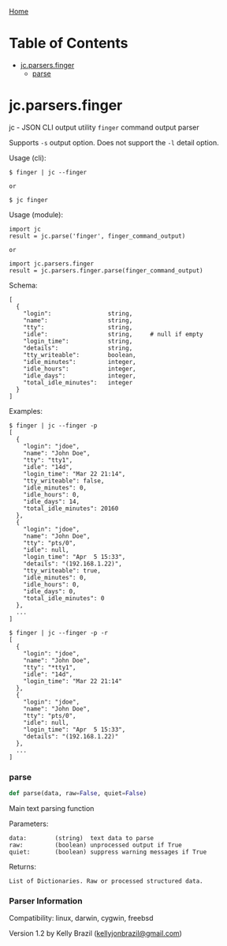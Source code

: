 [Home](https://kellyjonbrazil.github.io/jc/)
# Table of Contents

* [jc.parsers.finger](#jc.parsers.finger)
  * [parse](#jc.parsers.finger.parse)

<a id="jc.parsers.finger"></a>

# jc.parsers.finger

jc - JSON CLI output utility `finger` command output parser

Supports `-s` output option. Does not support the `-l` detail option.

Usage (cli):

    $ finger | jc --finger

    or

    $ jc finger

Usage (module):

    import jc
    result = jc.parse('finger', finger_command_output)

    or

    import jc.parsers.finger
    result = jc.parsers.finger.parse(finger_command_output)

Schema:

    [
      {
        "login":                string,
        "name":                 string,
        "tty":                  string,
        "idle":                 string,     # null if empty
        "login_time":           string,
        "details":              string,
        "tty_writeable":        boolean,
        "idle_minutes":         integer,
        "idle_hours":           integer,
        "idle_days":            integer,
        "total_idle_minutes":   integer
      }
    ]

Examples:

    $ finger | jc --finger -p
    [
      {
        "login": "jdoe",
        "name": "John Doe",
        "tty": "tty1",
        "idle": "14d",
        "login_time": "Mar 22 21:14",
        "tty_writeable": false,
        "idle_minutes": 0,
        "idle_hours": 0,
        "idle_days": 14,
        "total_idle_minutes": 20160
      },
      {
        "login": "jdoe",
        "name": "John Doe",
        "tty": "pts/0",
        "idle": null,
        "login_time": "Apr  5 15:33",
        "details": "(192.168.1.22)",
        "tty_writeable": true,
        "idle_minutes": 0,
        "idle_hours": 0,
        "idle_days": 0,
        "total_idle_minutes": 0
      },
      ...
    ]

    $ finger | jc --finger -p -r
    [
      {
        "login": "jdoe",
        "name": "John Doe",
        "tty": "*tty1",
        "idle": "14d",
        "login_time": "Mar 22 21:14"
      },
      {
        "login": "jdoe",
        "name": "John Doe",
        "tty": "pts/0",
        "idle": null,
        "login_time": "Apr  5 15:33",
        "details": "(192.168.1.22)"
      },
      ...
    ]

<a id="jc.parsers.finger.parse"></a>

### parse

```python
def parse(data, raw=False, quiet=False)
```

Main text parsing function

Parameters:

    data:        (string)  text data to parse
    raw:         (boolean) unprocessed output if True
    quiet:       (boolean) suppress warning messages if True

Returns:

    List of Dictionaries. Raw or processed structured data.

### Parser Information
Compatibility:  linux, darwin, cygwin, freebsd

Version 1.2 by Kelly Brazil (kellyjonbrazil@gmail.com)
